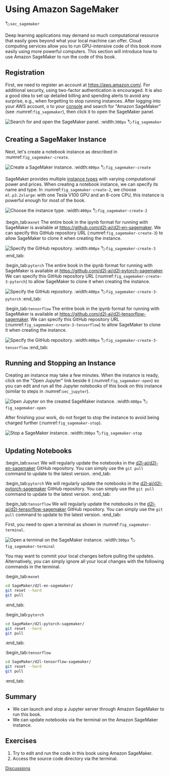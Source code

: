# Using Amazon SageMaker
:label:`sec_sagemaker`

Deep learning applications
may demand so much computational resource
that easily goes beyond
what your local machine can offer.
Cloud computing services
allow you to 
run GPU-intensive code of this book
more easily
using more powerful computers.
This section will introduce 
how to use Amazon SageMaker
to run the code of this book.

## Registration

First, we need to register an account at https://aws.amazon.com/.
For additional security,
using two-factor authentication 
is encouraged.
It is also a good idea to
set up detailed billing and spending alerts to
avoid any surprise,
e.g., 
when forgetting to stop running instances.
After logging into your AWS account, 
o to your [console](http://console.aws.amazon.com/) and search for "Amazon SageMaker" (see :numref:`fig_sagemaker`), 
then click it to open the SageMaker panel.

![Search for and open the SageMaker panel.](../img/sagemaker.png)
:width:`300px`
:label:`fig_sagemaker`

## Creating a SageMaker Instance

Next, let's create a notebook instance as described in :numref:`fig_sagemaker-create`.

![Create a SageMaker instance.](../img/sagemaker-create.png)
:width:`400px`
:label:`fig_sagemaker-create`

SageMaker provides multiple [instance types](https://aws.amazon.com/sagemaker/pricing/instance-types/) with varying computational power and prices.
When creating a notebook instance,
we can specify its name and type.
In :numref:`fig_sagemaker-create-2`, we choose `ml.p3.2xlarge`: with one Tesla V100 GPU and an 8-core CPU, this instance is powerful enough for most of the book.

![Choose the instance type.](../img/sagemaker-create-2.png)
:width:`400px`
:label:`fig_sagemaker-create-2`

:begin_tab:`mxnet`
The entire book in the ipynb format for running with SageMaker is available at https://github.com/d2l-ai/d2l-en-sagemaker. We can specify this GitHub repository URL (:numref:`fig_sagemaker-create-3`) to allow SageMaker to clone it when creating the instance.

![Specify the GitHub repository.](../img/sagemaker-create-3.png)
:width:`400px`
:label:`fig_sagemaker-create-3`
:end_tab:

:begin_tab:`pytorch`
The entire book in the ipynb format for running with SageMaker is available at https://github.com/d2l-ai/d2l-pytorch-sagemaker. We can specify this GitHub repository URL (:numref:`fig_sagemaker-create-3-pytorch`) to allow SageMaker to clone it when creating the instance.

![Specify the GitHub repository.](../img/sagemaker-create-3-pytorch.png)
:width:`400px`
:label:`fig_sagemaker-create-3-pytorch`
:end_tab:

:begin_tab:`tensorflow`
The entire book in the ipynb format for running with SageMaker is available at https://github.com/d2l-ai/d2l-tensorflow-sagemaker. We can specify this GitHub repository URL (:numref:`fig_sagemaker-create-3-tensorflow`) to allow SageMaker to clone it when creating the instance.

![Specify the GitHub repository.](../img/sagemaker-create-3-tensorflow.png)
:width:`400px`
:label:`fig_sagemaker-create-3-tensorflow`
:end_tab:

## Running and Stopping an Instance

Creating an instance
may take a few minutes.
When the instance is ready,
click on the "Open Jupyter" link beside it (:numref:`fig_sagemaker-open`) so you can
edit and run all the Jupyter notebooks
of this book on this instance
(similar to steps in :numref:`sec_jupyter`).

![Open Jupyter on the created SageMaker instance.](../img/sagemaker-open.png)
:width:`400px`
:label:`fig_sagemaker-open`


After finishing your work,
do not forget to stop the instance to avoid 
being charged further (:numref:`fig_sagemaker-stop`).

![Stop a SageMaker instance.](../img/sagemaker-stop.png)
:width:`300px`
:label:`fig_sagemaker-stop`


## Updating Notebooks

:begin_tab:`mxnet`
We will regularly update the notebooks in the [d2l-ai/d2l-en-sagemaker](https://github.com/d2l-ai/d2l-en-sagemaker) GitHub repository. You can simply use the `git pull` command to update to the latest version.
:end_tab:

:begin_tab:`pytorch`
We will regularly update the notebooks in the [d2l-ai/d2l-pytorch-sagemaker](https://github.com/d2l-ai/d2l-pytorch-sagemaker) GitHub repository. You can simply use the `git pull` command to update to the latest version.
:end_tab:

:begin_tab:`tensorflow`
We will regularly update the notebooks in the [d2l-ai/d2l-tensorflow-sagemaker](https://github.com/d2l-ai/d2l-tensorflow-sagemaker) GitHub repository. You can simply use the `git pull` command to update to the latest version.
:end_tab:

First, you need to open a terminal as shown in :numref:`fig_sagemaker-terminal`.

![Open a terminal on the SageMaker instance.](../img/sagemaker-terminal.png)
:width:`300px`
:label:`fig_sagemaker-terminal`

You may want to commit your local changes before pulling the updates. Alternatively, you can simply ignore all your local changes with the following commands in the terminal.

:begin_tab:`mxnet`

```bash
cd SageMaker/d2l-en-sagemaker/
git reset --hard
git pull
```


:end_tab:

:begin_tab:`pytorch`

```bash
cd SageMaker/d2l-pytorch-sagemaker/
git reset --hard
git pull
```


:end_tab:

:begin_tab:`tensorflow`

```bash
cd SageMaker/d2l-tensorflow-sagemaker/
git reset --hard
git pull
```


:end_tab:

## Summary

* We can launch and stop a Jupyter server through Amazon SageMaker to run this book.
* We can update notebooks via the terminal on the Amazon SageMaker instance.


## Exercises

1. Try to edit and run the code in this book using Amazon SageMaker.
1. Access the source code directory via the terminal.


[Discussions](https://discuss.d2l.ai/t/422)
